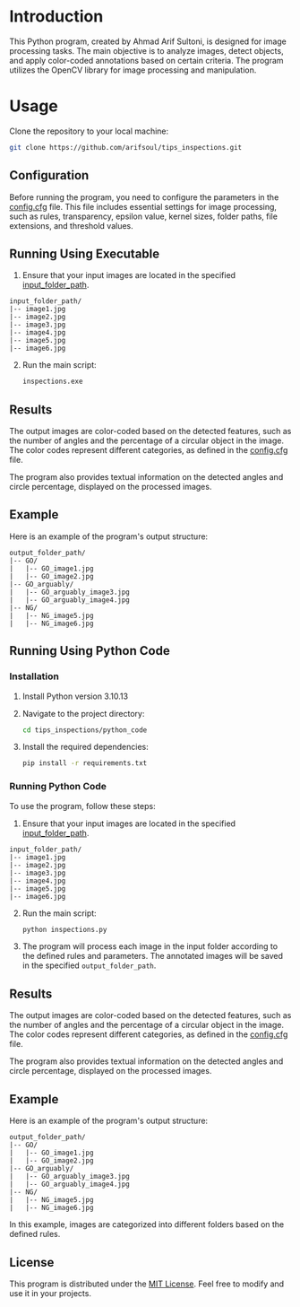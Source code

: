 # Introduction

This Python program, created by Ahmad Arif Sultoni, is designed for image processing tasks. The main objective is to analyze images, detect objects, and apply color-coded annotations based on certain criteria. The program utilizes the OpenCV library for image processing and manipulation.

# Usage

Clone the repository to your local machine:

   ```bash
   git clone https://github.com/arifsoul/tips_inspections.git
   ```

## Configuration

Before running the program, you need to configure the parameters in the [config.cfg](config.cfg) file. This file includes essential settings for image processing, such as rules, transparency, epsilon value, kernel sizes, folder paths, file extensions, and threshold values.

## Running Using Executable

1. Ensure that your input images are located in the specified [input_folder_path](test%20set).

```
input_folder_path/
|-- image1.jpg
|-- image2.jpg
|-- image3.jpg
|-- image4.jpg
|-- image5.jpg
|-- image6.jpg
```

2. Run the main script:

   ```bash
   inspections.exe
   ```

## Results

The output images are color-coded based on the detected features, such as the number of angles and the percentage of a circular object in the image. The color codes represent different categories, as defined in the [config.cfg](config.cfg) file.

The program also provides textual information on the detected angles and circle percentage, displayed on the processed images.

## Example

Here is an example of the program's output structure:

```
output_folder_path/
|-- GO/
|   |-- GO_image1.jpg
|   |-- GO_image2.jpg
|-- GO_arguably/
|   |-- GO_arguably_image3.jpg
|   |-- GO_arguably_image4.jpg
|-- NG/
|   |-- NG_image5.jpg
|   |-- NG_image6.jpg
```

## Running Using Python Code

### Installation

1. Install Python version 3.10.13
   
2. Navigate to the project directory:

   ```bash
   cd tips_inspections/python_code
   ```

3. Install the required dependencies:

   ```bash
   pip install -r requirements.txt
   ```

### Running Python Code

To use the program, follow these steps:

1. Ensure that your input images are located in the specified [input_folder_path](test%20set).

```
input_folder_path/
|-- image1.jpg
|-- image2.jpg
|-- image3.jpg
|-- image4.jpg
|-- image5.jpg
|-- image6.jpg
```

2. Run the main script:

   ```bash
   python inspections.py
   ```

3. The program will process each image in the input folder according to the defined rules and parameters. The annotated images will be saved in the specified `output_folder_path`.

## Results

The output images are color-coded based on the detected features, such as the number of angles and the percentage of a circular object in the image. The color codes represent different categories, as defined in the [config.cfg](config.cfg) file.

The program also provides textual information on the detected angles and circle percentage, displayed on the processed images.

## Example

Here is an example of the program's output structure:

```
output_folder_path/
|-- GO/
|   |-- GO_image1.jpg
|   |-- GO_image2.jpg
|-- GO_arguably/
|   |-- GO_arguably_image3.jpg
|   |-- GO_arguably_image4.jpg
|-- NG/
|   |-- NG_image5.jpg
|   |-- NG_image6.jpg
```

In this example, images are categorized into different folders based on the defined rules.

## License

This program is distributed under the [MIT License](LICENSE). Feel free to modify and use it in your projects.

